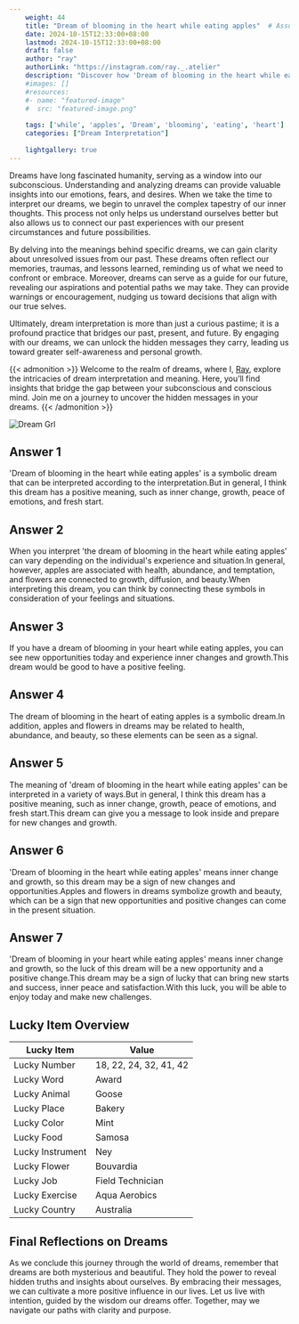 ```yaml
---
    weight: 44
    title: "Dream of blooming in the heart while eating apples"  # Assuming 'title' column exists
    date: 2024-10-15T12:33:00+08:00
    lastmod: 2024-10-15T12:33:00+08:00
    draft: false
    author: "ray"
    authorLink: "https://instagram.com/ray._.atelier"
    description: "Discover how 'Dream of blooming in the heart while eating apples' can interpret your future and uncover its significant meanings in your life."
    #images: []
    #resources:
    #- name: "featured-image"
    #  src: "featured-image.png"
    
    tags: ['while', 'apples', 'Dream', 'blooming', 'eating', 'heart']
    categories: ["Dream Interpretation"]
    
    lightgallery: true
---
```

    
Dreams have long fascinated humanity, serving as a window into our subconscious. Understanding and analyzing dreams can provide valuable insights into our emotions, fears, and desires. When we take the time to interpret our dreams, we begin to unravel the complex tapestry of our inner thoughts. This process not only helps us understand ourselves better but also allows us to connect our past experiences with our present circumstances and future possibilities.

By delving into the meanings behind specific dreams, we can gain clarity about unresolved issues from our past. These dreams often reflect our memories, traumas, and lessons learned, reminding us of what we need to confront or embrace. Moreover, dreams can serve as a guide for our future, revealing our aspirations and potential paths we may take. They can provide warnings or encouragement, nudging us toward decisions that align with our true selves.

Ultimately, dream interpretation is more than just a curious pastime; it is a profound practice that bridges our past, present, and future. By engaging with our dreams, we can unlock the hidden messages they carry, leading us toward greater self-awareness and personal growth.

{{< admonition >}}
Welcome to the realm of dreams, where I, [Ray](https://instagram.com/ray._.atelier), explore the intricacies of dream interpretation and meaning. Here, you’ll find insights that bridge the gap between your subconscious and conscious mind. Join me on a journey to uncover the hidden messages in your dreams.
{{< /admonition >}}

![Dream Grl](https://cdn.pixabay.com/photo/2017/11/02/03/35/gothic-2910057_1280.jpg "Dream Grl")

## Answer 1
'Dream of blooming in the heart while eating apples' is a symbolic dream that can be interpreted according to the interpretation.But in general, I think this dream has a positive meaning, such as inner change, growth, peace of emotions, and fresh start.

## Answer 2
When you interpret 'the dream of blooming in the heart while eating apples' can vary depending on the individual's experience and situation.In general, however, apples are associated with health, abundance, and temptation, and flowers are connected to growth, diffusion, and beauty.When interpreting this dream, you can think by connecting these symbols in consideration of your feelings and situations.

## Answer 3
If you have a dream of blooming in your heart while eating apples, you can see new opportunities today and experience inner changes and growth.This dream would be good to have a positive feeling.

## Answer 4
The dream of blooming in the heart of eating apples is a symbolic dream.In addition, apples and flowers in dreams may be related to health, abundance, and beauty, so these elements can be seen as a signal.

## Answer 5
The meaning of 'dream of blooming in the heart while eating apples' can be interpreted in a variety of ways.But in general, I think this dream has a positive meaning, such as inner change, growth, peace of emotions, and fresh start.This dream can give you a message to look inside and prepare for new changes and growth.

## Answer 6
'Dream of blooming in the heart while eating apples' means inner change and growth, so this dream may be a sign of new changes and opportunities.Apples and flowers in dreams symbolize growth and beauty, which can be a sign that new opportunities and positive changes can come in the present situation.

## Answer 7
'Dream of blooming in your heart while eating apples' means inner change and growth, so the luck of this dream will be a new opportunity and a positive change.This dream may be a sign of lucky that can bring new starts and success, inner peace and satisfaction.With this luck, you will be able to enjoy today and make new challenges.

## Lucky Item Overview
| Lucky Item          | Value              |
|---------------|--------------------|
| Lucky Number        | 18, 22, 24, 32, 41, 42  |
| Lucky Word          | Award |
| Lucky Animal        | Goose |
| Lucky Place         | Bakery     |
| Lucky Color         | Mint     |
| Lucky Food          | Samosa      |
| Lucky Instrument    | Ney |
| Lucky Flower        | Bouvardia    |
| Lucky Job           | Field Technician       |
| Lucky Exercise      | Aqua Aerobics  |
| Lucky Country       | Australia    |


##  Final Reflections on Dreams

As we conclude this journey through the world of dreams, remember that dreams are both mysterious and beautiful. They hold the power to reveal hidden truths and insights about ourselves. By embracing their messages, we can cultivate a more positive influence in our lives. Let us live with intention, guided by the wisdom our dreams offer. Together, may we navigate our paths with clarity and purpose.
